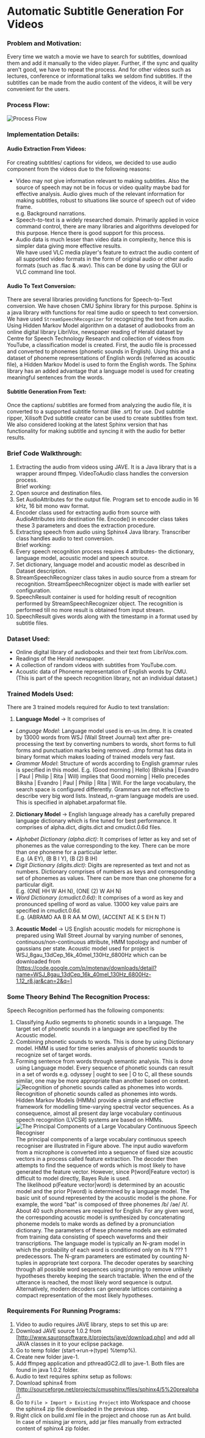 Automatic Subtitle Generation For Videos
========================================  

### Problem and Motivation:  
Every time we watch a movie we have to search for  subtitles, download them and add it manually to the video player. Further, if the sync and quality  aren't good, we have to repeat the process. And for other videos such as lectures, conference or informational talks we seldom find subtitles. If the subtitles can be made from the audio content of the videos, it will be very convenient for the users.  

### Process Flow:
![Process Flow](https://github.com/UtkarshPathrabe/Competetive-Coding/blob/master/Abstract01.png)  

### Implementation Details:  

#### Audio Extraction From Videos:  
For creating subtitles/ captions for videos, we decided to use audio component from the videos due to the following reasons:  
* Video may not give information relevant to making subtitles. Also the source of speech may not be in focus or video quality maybe bad for effective analysis. Audio gives much of the relevant information for making subtitles, robust to situations like source of speech out of video frame.  
e.g. Background narrations.  
* Speech-to-text is a widely researched domain. Primarily applied in voice command control, there are many libraries and algorithms developed for this purpose. Hence there is good support for this process.  
* Audio data is much lesser than video data in complexity, hence this is simpler data giving more effective results.  
We have used VLC media player's feature to extract the audio content of all supported video formats in the form of original audio or other audio formats (such as .flac & .wav). This can be done by using the GUI or VLC command line tool.  

#### Audio To Text Conversion:
There are several libraries providing functions for Speech-to-Text conversion. We have chosen CMU Sphinx library for this purpose. Sphinx is a java library with functions for real time audio or speech to text conversion. We have used `StreamSpeechRecognizer` for recognizing the text from audio. Using Hidden Markov Model algorithm on a dataset of audiobooks from an online digital library LibriVox, newspaper reading of Herald dataset by Centre for Speech Technology Research and collection of videos from YouTube, a classification model is created. First, the audio file is processed and converted to phonemes (phonetic sounds in English). Using this and a dataset of phoneme representations of English words (referred as acoustic file), a Hidden Markov Model is used to form the English words. The Sphinx library has an added advantage that a language model is used for creating meaningful sentences from the words.  

#### Subtitle Generation From Text:  
Once the captions/ subtitles are formed from analyzing the audio file, it is converted to a supported subtitle format (like .srt) for use. Dvd subtitle ripper, Xilisoft Dvd subtitle creator can be used to create subtitles from text. We also considered looking at the latest Sphinx version that has functionality for making subtitle and syncing it with the audio for better results.  

### Brief Code Walkthrough:  
1. Extracting the audio from videos using JAVE. It is a Java library that is a wrapper around ffmpeg. VideoToAudio class handles the conversion process.  
Brief working:  
  1. Open source and destination files.  
  2. Set AudioAttributes for the output file. Program set to encode audio in 16 kHz, 16 bit mono wav format.  
  3. Encoder class used for extracting audio from source with AudioAttributes into destination file. Encode() in encoder class takes these 3 parameters and does the extraction procedure.  
2. Extracting speech from audio using Sphinx4 Java library. Transcriber class handles audio to text conversion.  
Brief working:
  1. Every speech recognition process requires 4 attributes- the dictionary, language model, acoustic model and speech source.  
  2. Set dictionary, language model and acoustic model as described in Dataset description.  
  3. StreamSpeechRecognizer class takes in audio source from a stream for recognition. StreamSpeechRecognizer object is made with earlier set configuration.  
  4. SpeechResult container is used for holding result of recognition performed by StreamSpeechRecognizer object. The recognition is performed till no more result is obtained from input stream.  
  5. SpeechResult gives words along with the timestamp in a format used by subtitle files.  

### Dataset Used:  
* Online digital library of audiobooks and their text from LibriVox.com.  
* Readings of the Herald newspaper.  
* A collection of random videos with subtitles from YouTube.com.  
* Acoustic data of Phoneme representation of English words by CMU. (This is part of the speech recognition library, not an individual dataset.)  

### Trained Models Used:  
There are 3 trained models required for Audio to text translation:  
1. <b>Language Model</b> -> It comprises of  
  * <i>Language Model</i>: Language model used is en-us.lm.dmp. It is created by 13000 words from WSJ (Wall Street Journal) text after pre-processing the text by converting numbers to words, short forms to full forms and punctuation marks being removed. .dmp format has data in binary format which makes loading of trained models very fast.  
  * <i>Grammar Model</i>: Structure of words according to English grammar rules is specified in this model. E.g. (Good morning | Hello) (Bhiksha | Evandro | Paul | Philip | Rita | Will) implies that Good morning | Hello precedes Biksha | Evandro | Paul | Philip | Rita | Will. For the large vocabulary, the search space is configured differently. Grammars are not effective to describe very big word lists. Instead, n-gram language models are used. This is specified in alphabet.arpaformat file.  

2. <b>Dictionary Model</b> -> English language already has a carefully prepared language dictionary which is fine tuned for best performance. It comprises of alpha.dict, digits.dict and cmudict.0.6d files.  
  * <i>Alphabet Dictionary (alpha.dict)</i>: It comprises of letter as key and set of phonemes as the value corresponding to the key. There can be more than one phoneme for a particular letter.  
E.g. (A EY), (B B I Y), (B (2) B IH)  
  * <i>Digit Dictionary (digits.dict)</i>: Digits are represented as text and not as numbers. Dictionary comprises of numbers as keys and corresponding set of phonemes as values. There can be more than one phoneme for a particular digit.  
E.g. (ONE HH W AH N), (ONE (2) W AH N)  
  * <i>Word Dictionary (cmudict.0.6d)</i>: It comprises of a word as key and pronounced spelling of word as value. 13000 key value pairs are specified in cmudict.0.6d.  
E.g. (ABRAMO AA B R AA M OW), (ACCENT AE K S EH N T)  

3. <b>Acoustic Model</b> -> US English acoustic models for microphone is prepared using Wall Street Journal by varying number of senones, continuous/non-continuous attribute, HMM topology and number of gaussians per state. Acoustic model used for project is WSJ_8gau_13dCep_16k_40mel_130Hz_6800Hz which can be downloaded from [https://code.google.com/p/motenav/downloads/detail?name=WSJ_8gau_13dCep_16k_40mel_130Hz_6800Hz-1.12_r8.jar&can=2&q=]  

### Some Theory Behind The Recognition Process:  
Speech Recognition performed has the following components:  
1. Classifying Audio segments to phonetic sounds in a language. The target set of phonetic sounds in a language are specified by the Acoustic model.  
2. Combining phonetic sounds to words. This is done by using Dictionary model. HMM is used for time series analysis of phonetic sounds to recognize set of target words.  
3. Forming sentence from words through semantic analysis. This is done using Language model. Every sequence of phonetic sounds can result in a set of words e.g. odyssey | ought to see | O to C, all these sounds similar, one may be more appropriate than another based on context.  
![Recognition of phonetic sounds called as phonemes into words.](https://github.com/UtkarshPathrabe/Competetive-Coding/blob/master/Abstract02.png)  
Recognition of phonetic sounds called as phonemes into words.  
Hidden Markov Models (HMMs) provide a simple and effective framework for modelling time-varying spectral vector sequences. As a consequence, almost all present day large vocabulary continuous speech recognition (LVCSR) systems are based on HMMs.  
![The Principal Components of a Large Vocabulary Continuous Speech Recogniser](https://github.com/UtkarshPathrabe/Competetive-Coding/blob/master/Abstract03.png)  
The principal components of a large vocabulary continuous speech recogniser are illustrated in Figure above. The input audio waveform from a microphone is converted into a sequence of fixed size acoustic vectors in a process called feature extraction. The decoder then attempts to find the sequence of words which is most likely to have generated the feature vector. However, since P(word|Feature vector) is difficult to model directly, Bayes Rule is used.  
The likelihood p(Feature vector|word) is determined by an acoustic model and the prior P(word) is determined by a language model. The basic unit of sound represented by the acoustic model is the phone. For example, the word "bat" is composed of three phonemes /b/ /ae/ /t/. About 40 such phonemes are required for English. For any given word, the corresponding acoustic model is synthesized by concatenating phoneme models to make words as defined by a pronunciation dictionary. The parameters of these phoneme models are estimated from training data consisting of speech waveforms and their transcriptions. The language model is typically an N-gram model in which the probability of each word is conditioned only on its N ??? 1 predecessors. The N-gram parameters are estimated by counting N-tuples in appropriate text corpora. The decoder operates by searching through all possible word sequences using pruning to remove unlikely hypotheses thereby keeping the search tractable. When the end of the utterance is reached, the most likely word sequence is output. Alternatively, modern decoders can generate lattices containing a compact representation of the most likely hypotheses.  

### Requirements For Running Programs:  
1. Video to audio requires JAVE library, steps to set this up are:  
  1. Download JAVE source 1.0.2 from [http://www.sauronsoftware.it/projects/jave/download.php] and add all JAVA classes in it to your eclipse package.  
  2. Go to temp folder (start->run->(type) %temp%).  
  3. Create new folder jave-1.  
  4. Add ffmpeg application and pthreadGC2.dll to jave-1. Both files are found in java 1.0.2 folder.  
2. Audio to text requires sphinx setup as follows:
  1. Download sphinx4 from [http://sourceforge.net/projects/cmusphinx/files/sphinx4/5%20prealpha/].  
  2. Go to `File > Import > Existing Project` into Workspace and choose the sphinx4 zip file downloaded in the previous step.  
  3. Right click on build.xml file in the project and choose run as Ant build.  
In case of missing jar errors, add jar files manually from extracted content of sphinx4 zip folder.  